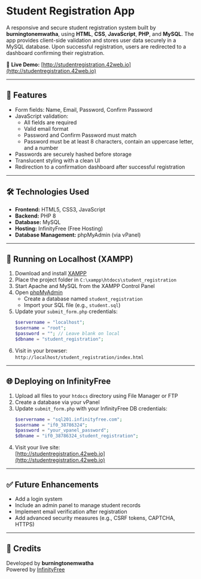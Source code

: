 # Student Registration App

A responsive and secure student registration system built by **burningtonemwatha**, using **HTML**, **CSS**, **JavaScript**, **PHP**, and **MySQL**. The app provides client-side validation and stores user data securely in a MySQL database. Upon successful registration, users are redirected to a dashboard confirming their registration.

🔗 **Live Demo:** [http://studentregistration.42web.io](http://studentregistration.42web.io)

---

## 🚀 Features

- Form fields: Name, Email, Password, Confirm Password  
- JavaScript validation:
  - All fields are required
  - Valid email format
  - Password and Confirm Password must match
  - Password must be at least 8 characters, contain an uppercase letter, and a number  
- Passwords are securely hashed before storage  
- Translucent styling with a clean UI  
- Redirection to a confirmation dashboard after successful registration  

---

## 🛠️ Technologies Used

- **Frontend:** HTML5, CSS3, JavaScript  
- **Backend:** PHP 8  
- **Database:** MySQL  
- **Hosting:** InfinityFree (Free Hosting)  
- **Database Management:** phpMyAdmin (via vPanel)  

---

## 🧪 Running on Localhost (XAMPP)

1. Download and install [XAMPP](https://www.apachefriends.org/index.html)  
2. Place the project folder in `C:\xampp\htdocs\student_registration`  
3. Start Apache and MySQL from the XAMPP Control Panel  
4. Open [phpMyAdmin](http://localhost/phpmyadmin)  
   - Create a database named `student_registration`  
   - Import your SQL file (e.g., `student.sql`)  
5. Update your `submit_form.php` credentials:
   ```php
   $servername = "localhost";
   $username = "root";
   $password = ""; // Leave blank on local
   $dbname = "student_registration";
   ```
6. Visit in your browser:  
   `http://localhost/student_registration/index.html`  

---

## 🌐 Deploying on InfinityFree

1. Upload all files to your `htdocs` directory using File Manager or FTP  
2. Create a database via your vPanel  
3. Update `submit_form.php` with your InfinityFree DB credentials:
   ```php
   $servername = "sql201.infinityfree.com";
   $username = "if0_38786324";
   $password = "your_vpanel_password";
   $dbname = "if0_38786324_student_registration";
   ```
4. Visit your live site:  
   [http://studentregistration.42web.io](http://studentregistration.42web.io)

---

## ✅ Future Enhancements

- Add a login system  
- Include an admin panel to manage student records  
- Implement email verification after registration  
- Add advanced security measures (e.g., CSRF tokens, CAPTCHA, HTTPS)  

---

## 🙏 Credits

Developed by **burningtonemwatha**  
Powered by [InfinityFree](https://infinityfree.net)

